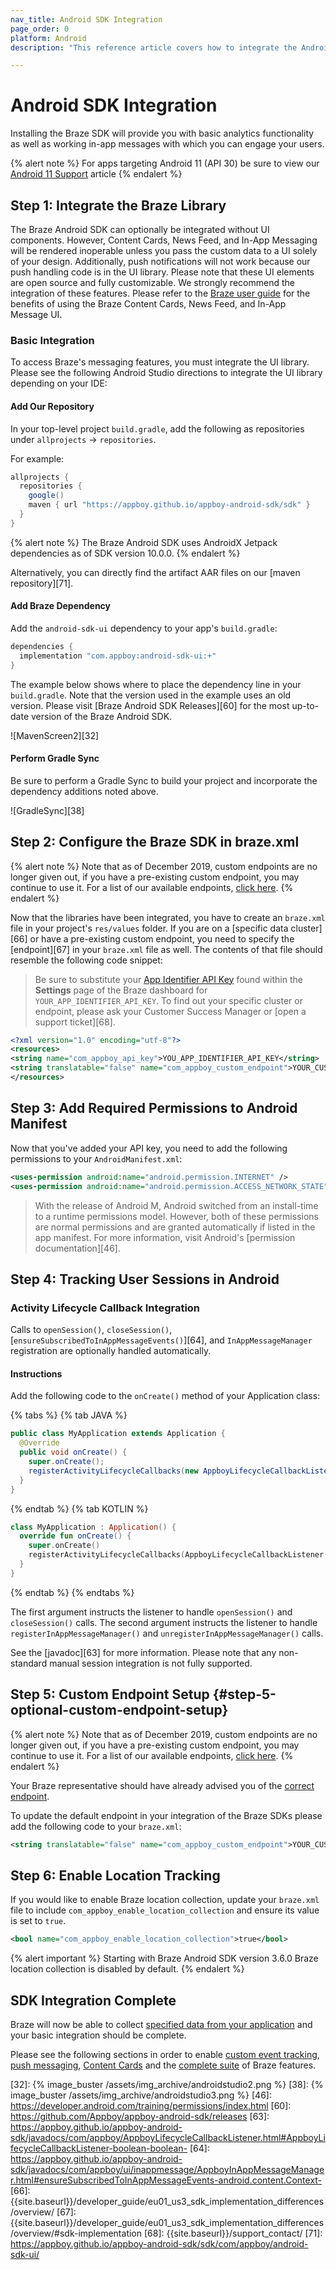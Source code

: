 ```yaml
---
nav_title: Android SDK Integration
page_order: 0
platform: Android
description: "This reference article covers how to integrate the Android SDK into your Android application."

---
```


# Android SDK Integration

Installing the Braze SDK will provide you with basic analytics functionality as well as working in-app messages with which you can engage your users.

{% alert note %}
For apps targeting Android 11 (API 30) be sure to view our [Android 11 Support]({{site.baseurl}}/developer_guide/platform_integration_guides/android/android_11/) article
{% endalert %}

## Step 1: Integrate the Braze Library

The Braze Android SDK can optionally be integrated without UI components. However, Content Cards, News Feed, and In-App Messaging will be rendered inoperable unless you pass the custom data to a UI solely of your design. Additionally, push notifications will not work because our push handling code is in the UI library. Please note that these UI elements are open source and fully customizable. We strongly recommend the integration of these features. Please refer to the [Braze user guide][2] for the benefits of using the Braze Content Cards, News Feed, and In-App Message UI.

### Basic Integration

To access Braze's messaging features, you must integrate the UI library. Please see the following Android Studio directions to integrate the UI library depending on your IDE:

#### Add Our Repository

In your top-level project `build.gradle`, add the following as repositories under `allprojects` -> `repositories`.

For example:

```gradle
allprojects {
  repositories {
    google()
    maven { url "https://appboy.github.io/appboy-android-sdk/sdk" }
  }
}
```

{% alert note %}
The Braze Android SDK uses AndroidX Jetpack dependencies as of SDK version 10.0.0.
{% endalert %}

Alternatively, you can directly find the artifact AAR files on our [maven repository][71].

#### Add Braze Dependency

Add the `android-sdk-ui` dependency to your app's `build.gradle`:

```gradle
dependencies {
  implementation "com.appboy:android-sdk-ui:+"
}
```

The example below shows where to place the dependency line in your `build.gradle`. Note that the version used in the example uses an old version. Please visit [Braze Android SDK Releases][60] for the most up-to-date version of the Braze Android SDK.

![MavenScreen2][32]

#### Perform Gradle Sync

Be sure to perform a Gradle Sync to build your project and incorporate the dependency additions noted above.

![GradleSync][38]

## Step 2: Configure the Braze SDK in braze.xml

{% alert note %}
Note that as of December 2019, custom endpoints are no longer given out, if you have a pre-existing custom endpoint, you may continue to use it. For a list of our available endpoints, <a href="{{site.baseurl}}/api/basics/#endpoints">click here</a>.
{% endalert %}

Now that the libraries have been integrated, you have to create an `braze.xml` file in your project's `res/values` folder. If you are on a [specific data cluster][66] or have a pre-existing custom endpoint, you need to specify the [endpoint][67] in your `braze.xml` file as well. The contents of that file should resemble the following code snippet:

>  Be sure to substitute your [App Identifier API Key]({{site.baseurl}}/api/api_key/#the-app-identifier-api-key) found within the  **Settings** page of the Braze dashboard for `YOUR_APP_IDENTIFIER_API_KEY`. To find out your specific cluster or endpoint, please ask your Customer Success Manager or [open a support ticket][68].

```xml
<?xml version="1.0" encoding="utf-8"?>
<resources>
<string name="com_appboy_api_key">YOU_APP_IDENTIFIER_API_KEY</string>
<string translatable="false" name="com_appboy_custom_endpoint">YOUR_CUSTOM_ENDPOINT_OR_CLUSTER</string>
</resources>
```

## Step 3: Add Required Permissions to Android Manifest
Now that you've added your API key, you need to add the following permissions to your `AndroidManifest.xml`:

```xml
<uses-permission android:name="android.permission.INTERNET" />
<uses-permission android:name="android.permission.ACCESS_NETWORK_STATE" />
```

>  With the release of Android M, Android switched from an install-time to a runtime permissions model. However, both of these permissions are normal permissions and are granted automatically if listed in the app manifest. For more information, visit Android's [permission documentation][46].

## Step 4: Tracking User Sessions in Android

### Activity Lifecycle Callback Integration

Calls to `openSession()`, `closeSession()`,[`ensureSubscribedToInAppMessageEvents()`][64], and `InAppMessageManager` registration are optionally handled automatically.

#### Instructions
Add the following code to the `onCreate()` method of your Application class:

{% tabs %}
{% tab JAVA %}

```java
public class MyApplication extends Application {
  @Override
  public void onCreate() {
    super.onCreate();
    registerActivityLifecycleCallbacks(new AppboyLifecycleCallbackListener(sessionHandlingEnabled, inAppMessagingRegistrationEnabled));
  }
}
```

{% endtab %}
{% tab KOTLIN %}

```kotlin
class MyApplication : Application() {
  override fun onCreate() {
    super.onCreate()
    registerActivityLifecycleCallbacks(AppboyLifecycleCallbackListener(sessionHandlingEnabled, inAppMessagingRegistrationEnabled))
  }
}
```

{% endtab %}
{% endtabs %}

The first argument instructs the listener to handle `openSession()` and `closeSession()` calls.
The second argument instructs the listener to handle `registerInAppMessageManager()` and `unregisterInAppMessageManager()` calls.

See the [javadoc][63] for more information. Please note that any non-standard manual session integration is not fully supported.

## Step 5: Custom Endpoint Setup {#step-5-optional-custom-endpoint-setup}

{% alert note %}
Note that as of December 2019, custom endpoints are no longer given out, if you have a pre-existing custom endpoint, you may continue to use it. For a list of our available endpoints, <a href="{{site.baseurl}}/api/basics/#endpoints">click here</a>.
{% endalert %}

Your Braze representative should have already advised you of the [correct endpoint]({{site.baseurl}}/user_guide/administrative/access_braze/sdk_endpoints/).

To update the default endpoint in your integration of the Braze SDKs please add the following code to your `braze.xml`:

```xml
<string translatable="false" name="com_appboy_custom_endpoint">YOUR_CUSTOM_ENDPOINT_OR_CLUSTER</string>
```

## Step 6: Enable Location Tracking

If you would like to enable Braze location collection, update your `braze.xml` file to include `com_appboy_enable_location_collection` and ensure its value is set to `true`.

```xml
<bool name="com_appboy_enable_location_collection">true</bool>
```

{% alert important %}
Starting with Braze Android SDK version 3.6.0 Braze location collection is disabled by default.
{% endalert %}

## SDK Integration Complete

Braze will now be able to collect [specified data from your application]({{site.baseurl}}/user_guide/data_and_analytics/user_data_collection/overview/) and your basic integration should be complete.

Please see the following sections in order to enable [custom event tracking]({{site.baseurl}}/developer_guide/platform_integration_guides/android/analytics/tracking_custom_events/#tracking-custom-events), [push messaging]({{site.baseurl}}/developer_guide/platform_integration_guides/android/push_notifications/integration/), [Content Cards]({{site.baseurl}}/docs/developer_guide/platform_integration_guides/android/content_cards/overview/) and the [complete suite]({{site.baseurl}}/developer_guide/platform_integration_guides/android/initial_sdk_setup/android_sdk_integration/) of Braze features.

[2]: {{site.baseurl}}/user_guide/introduction/
[32]: {% image_buster /assets/img_archive/androidstudio2.png %}
[38]: {% image_buster /assets/img_archive/androidstudio3.png %}
[46]: https://developer.android.com/training/permissions/index.html
[60]: https://github.com/Appboy/appboy-android-sdk/releases
[63]: https://appboy.github.io/appboy-android-sdk/javadocs/com/appboy/AppboyLifecycleCallbackListener.html#AppboyLifecycleCallbackListener-boolean-boolean-
[64]: https://appboy.github.io/appboy-android-sdk/javadocs/com/appboy/ui/inappmessage/AppboyInAppMessageManager.html#ensureSubscribedToInAppMessageEvents-android.content.Context-
[66]: {{site.baseurl}}/developer_guide/eu01_us3_sdk_implementation_differences/overview/
[67]: {{site.baseurl}}/developer_guide/eu01_us3_sdk_implementation_differences/overview/#sdk-implementation
[68]: {{site.baseurl}}/support_contact/
[71]: https://appboy.github.io/appboy-android-sdk/sdk/com/appboy/android-sdk-ui/
